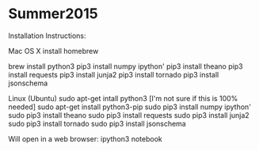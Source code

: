 # Summer2015

Installation Instructions:

Mac OS X
install homebrew

brew install python3
pip3 install numpy ipython'
pip3 install theano
pip3 install requests
pip3 install junja2
pip3 install tornado
pip3 install jsonschema


Linux (Ubuntu)
sudo apt-get intall python3  [I'm not sure if this is 100% needed]
sudo apt-get install python3-pip
sudo pip3 install numpy ipython'
sudo pip3 install theano
sudo pip3 install requests
sudo pip3 install junja2
sudo pip3 install tornado
sudo pip3 install jsonschema

Will open in a web browser:
ipython3 notebook
